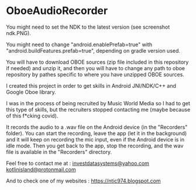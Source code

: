 # OboeAudioRecorder

You might need to set the NDK to the latest version (see screenshot ndk.PNG).

You might need to change "android.enablePrefab=true" with "android.buildFeatures.prefab=true", depending on gradle version used.

You will have to download OBOE sources (zip file included in this repository if needed) and unzip it, and then you will have to change any path to oboe repository by pathes specific to where you have unzipped OBOE sources.

I created this project in order to get skills in Android JNI/NDK/C++ and Google Oboe library.

I was in the process of being recruited by Music World Media so I had to get this type of skills, but the recruiters stopped contacting me (maybe because of this f*cking covid).

It records the audio to a .wav file on the Android device (in the "Recorders" folder).
You can start the recording, leave the app (let it in the background) and it will keep on recording the mic input, even if the Android device is in idle mode. Then you get back to the app, stop the recording, and the wav file is available in the "Recorders" directory.

Feel free to contact me at : 
investdatasystems@yahoo.com
kotlinisland@protonmail.com

And to check one of my websites :
https://ntic974.blogspot.com
